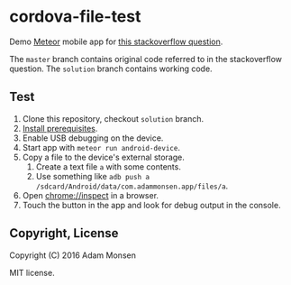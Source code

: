 # cordova-file-test

Demo [Meteor](https://www.meteor.com) mobile app for [this stackoverflow question](https://stackoverflow.com/questions/38800845/fileerror-code-5-trying-to-use-absolute-file-paths-with-meteor-1-4-cordova).

The `master` branch contains original code referred to in the stackoverflow question. The `solution` branch contains working code.

## Test

1. Clone this repository, checkout `solution` branch.
1. [Install prerequisites](https://guide.meteor.com/mobile.html#installing-prerequisites-android).
1. Enable USB debugging on the device.
1. Start app with `meteor run android-device`.
1. Copy a file to the device's external storage.
    1. Create a text file `a` with some contents.
    1. Use something like `adb push a /sdcard/Android/data/com.adammonsen.app/files/a`.
1. Open <chrome://inspect> in a browser.
1. Touch the button in the app and look for debug output in the console.

## Copyright, License

Copyright (C) 2016 Adam Monsen

MIT license.
